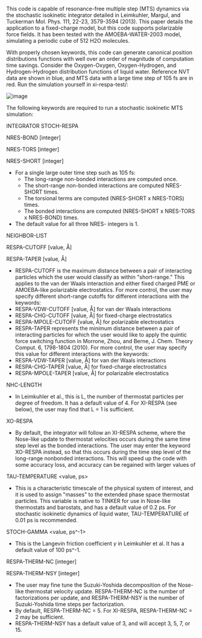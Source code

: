 This code is capable of resonance-free multiple step (MTS) dynamics via the stochastic isokinetic integrator detailed in Leimkuhler, Margul, and Tuckerman Mol. Phys. 111, 22-23, 3579-3594 (2013).  This paper details the application to a fixed-charge model, but this code supports polarizable force fields.  It has been tested with the AMOEBA-WATER-2003 model, simulating a periodic cube of 512 H2O molecules.

With properly chosen keywords, this code can generate canonical position distributions functions with well over an order of magnitude of computation time savings. Consider the Oxygen-Oxygen, Oxygen-Hydrogen, and Hydrogen-Hydrogen distribution functions of liquid water. Reference NVT data are shown in blue, and MTS data with a large time step of 105 fs are in red. Run the simulation yourself in xi-respa-test/:

![image](https://cloud.githubusercontent.com/assets/4325206/8332087/f47d509c-1a59-11e5-89be-9405b48b3039.png)


The following keywords are required to run a stochastic isokinetic MTS simulation:

 INTEGRATOR   STOCH-RESPA
 
 NRES-BOND [integer]
 
 NRES-TORS   [integer]
 
 NRES-SHORT [integer]
 
- For a single large outer time step such as 105 fs: 
  - The long-range non-bonded interactions are computed once. 
  - The short-range non-bonded interactions are computed NRES-SHORT times.  
  - The torsional terms are computed (NRES-SHORT x NRES-TORS) times.  
  - The bonded interactions are computed (NRES-SHORT x NRES-TORS x NRES-BOND) times. 
- The default value for all three NRES- integers is 1.

NEIGHBOR-LIST

RESPA-CUTOFF  [value, Å]

RESPA-TAPER    [value, Å]

 - RESPA-CUTOFF is the maximum distance between a pair of interacting particles which the user would classify as within "short-range."  This applies to the van der Waals interaction and either fixed charged PME or AMOEBA-like polarizable electrostatics.  For more control, the user may specify different short-range cutoffs for different interactions with the keywords:
  - RESPA-VDW-CUTOFF [value, Å] for van der Waals interactions 
  - RESPA-CHG-CUTOFF [value, Å] for fixed-charge electrostatics 
  - RESPA-MPOLE-CUTOFF [value, Å] for polarizable electrostatics
 - RESPA-TAPER represents the minimum distance between a pair of interacting particles for which the user would like to apply the quintic force switching function in Morrone, Zhou, and Berne, J. Chem. Theory Comput. 6, 1798-1804 (2010).  For more control, the user may specify this value for different interactions with the keywords:
  - RESPA-VDW-TAPER [value, Å] for van der Waals interactions 
  - RESPA-CHG-TAPER [value, Å] for fixed-charge electrostatics 
  - RESPA-MPOLE-TAPER [value, Å] for polarizable electrostatics

NHC-LENGTH <integer>
 - In Leimkuhler et al., this is L, the number of thermostat particles per degree of freedom. It has a default value of 4. For XI-RESPA (see below), the user may find that L = 1 is sufficient. 

XO-RESPA
 - By default, the integrator will follow an XI-RESPA scheme, where the Nose-like update to thermostat velocities occurs during the same time step level as the bonded interactions.  The user may enter the keyword XO-RESPA instead, so that this occurs during the time step level of the long-range nonbonded interactions.  This will speed up the code with some accuracy loss, and accuracy can be regained with larger values of 

TAU-TEMPERATURE <value, ps>
 - This is a characteristic timescale of the physical system of interest, and it is used to assign "masses" to the extended phase space thermostat particles. This variable is native to TINKER for use in Nose-like thermostats and barostats, and has a default value of 0.2 ps.  For stochastic isokinetic dynamics of liquid water, TAU-TEMPERATURE of 0.01 ps is recommended. 

STOCH-GAMMA <value, ps^-1>
 - This is the Langevin friction coefficient $\gamma$ in Leimkuhler et al. It has a default value of 100 ps^-1.

RESPA-THERM-NC   [integer]

RESPA-THERM-NSY [integer]

 - The user may fine tune the Suzuki-Yoshida decomposition of the Nose-like thermostat velocity update. RESPA-THERM-NC is the number of factorizations per update, and RESPA-THERM-NSY is the number of Suzuki-Yoshida time steps per factorization. 
 - By default, RESPA-THERM-NC = 5. For XI-RESPA, RESPA-THERM-NC = 2 may be sufficient. 
 - RESPA-THERM-NSY has a default value of 3, and will accept 3, 5, 7, or 15.

